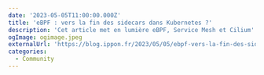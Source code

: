 ```yaml
---
date: '2023-05-05T11:00:00.000Z'
title: 'eBPF : vers la fin des sidecars dans Kubernetes ?'
description: 'Cet article met en lumière eBPF, Service Mesh et Cilium'
ogImage: ogimage.jpeg
externalUrl: 'https://blog.ippon.fr/2023/05/05/ebpf-vers-la-fin-des-sidecars-dans-kubernetes/'
categories:
  - Community
---
```

